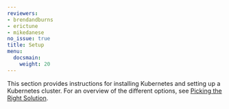 ```yaml
---
reviewers:
- brendandburns
- erictune
- mikedanese
no_issue: true
title: Setup
menu:
  docsmain:
    weight: 20
---
```


This section provides instructions for installing Kubernetes and setting
up a Kubernetes cluster. For an overview of the different options, see
[Picking the Right Solution](/docs/setup/pick-right-solution/).
